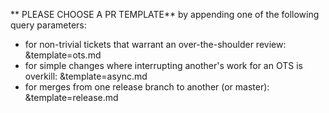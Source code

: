 ** PLEASE CHOOSE A PR TEMPLATE** by appending one of the following query parameters:
- for non-trivial tickets that warrant an over-the-shoulder review: &template=ots.md
- for simple changes where interrupting another's work for an OTS is overkill: &template=async.md
- for merges from one release branch to another (or master): &template=release.md
